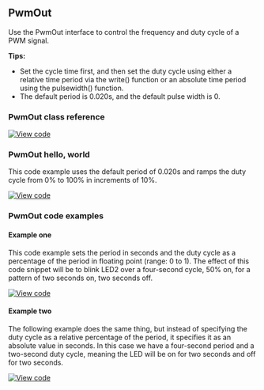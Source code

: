 ## PwmOut

Use the PwmOut interface to control the frequency and duty cycle of a PWM signal.

**Tips:**

* Set the cycle time first, and then set the duty cycle using either a relative time period via the write() function or an absolute time period using the pulsewidth() function.
* The default period is 0.020s, and the default pulse width is 0.

### PwmOut class reference

[![View code](https://www.mbed.com/embed/?type=library)](https://os.mbed.com/docs/development/mbed-os-api-doxy/_pwm_out_8h_source.html)


### PwmOut hello, world

This code example uses the default period of 0.020s and ramps the duty cycle from 0% to 100% in increments of 10%.

[![View code](https://www.mbed.com/embed/?url=https://os.mbed.com/teams/mbed_example/code/PwmOut_HelloWorld/)](https://os.mbed.com/teams/mbed_example/code/PwmOut_HelloWorld/file/10bf740dc758/main.cpp)

### PwmOut code examples

#### Example one

This code example sets the period in seconds and the duty cycle as a percentage of the period in floating point (range: 0 to 1). The effect of this code snippet will be to blink LED2 over a four-second cycle, 50% on, for a pattern of two seconds on, two seconds off.

[![View code](https://www.mbed.com/embed/?url=https://os.mbed.com/teams/mbed_example/code/PwmOut_ex_1/)](https://os.mbed.com/teams/mbed_example/code/PwmOut_ex_1/file/3b6d08ebe2b0/main.cpp)

#### Example two

The following example does the same thing, but instead of specifying the duty cycle as a relative percentage of the period, it specifies it as an absolute value in seconds. In this case we have a four-second period and a two-second duty cycle, meaning the LED will be on for two seconds and off for two seconds.

[![View code](https://www.mbed.com/embed/?url=https://os.mbed.com/teams/mbed_example/code/PwmOut_ex_2/)](https://os.mbed.com/teams/mbed_example/code/PwmOut_ex_2/file/cab93cb2f242/main.cpp)
